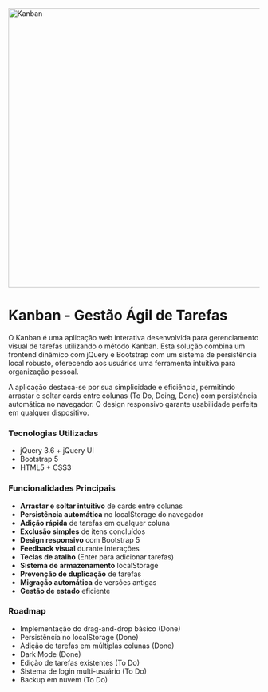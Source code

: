 <img width="1193" height="559" alt="Kanban" src="https://github.com/user-attachments/assets/25c2d5cb-2d31-4dd4-a491-6eb6dae675e9" />

# Kanban - Gestão Ágil de Tarefas

O Kanban é uma aplicação web interativa desenvolvida para gerenciamento visual de tarefas utilizando o método Kanban. Esta solução combina um frontend dinâmico com jQuery e Bootstrap com um sistema de persistência local robusto, oferecendo aos usuários uma ferramenta intuitiva para organização pessoal.

A aplicação destaca-se por sua simplicidade e eficiência, permitindo arrastar e soltar cards entre colunas (To Do, Doing, Done) com persistência automática no navegador. O design responsivo garante usabilidade perfeita em qualquer dispositivo.

### Tecnologias Utilizadas
- jQuery 3.6 + jQuery UI
- Bootstrap 5
- HTML5 + CSS3

### Funcionalidades Principais
- **Arrastar e soltar intuitivo** de cards entre colunas
- **Persistência automática** no localStorage do navegador
- **Adição rápida** de tarefas em qualquer coluna
- **Exclusão simples** de itens concluídos
- **Design responsivo** com Bootstrap 5
- **Feedback visual** durante interações
- **Teclas de atalho** (Enter para adicionar tarefas)
- **Sistema de armazenamento** localStorage
- **Prevenção de duplicação** de tarefas
- **Migração automática** de versões antigas
- **Gestão de estado** eficiente

### Roadmap
- Implementação do drag-and-drop básico (Done)
- Persistência no localStorage (Done)
- Adição de tarefas em múltiplas colunas (Done)
- Dark Mode (Done)
- Edição de tarefas existentes (To Do)
- Sistema de login multi-usuário (To Do)
- Backup em nuvem (To Do)
